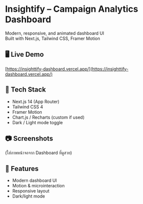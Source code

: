 # Insightify – Campaign Analytics Dashboard

Modern, responsive, and animated dashboard UI  
Built with Next.js, Tailwind CSS, Framer Motion

## 🖥️ Live Demo
[https://insighttify-dashboard.vercel.app/](https://insighttify-dashboard.vercel.app/)

## 🔧 Tech Stack
- Next.js 14 (App Router)
- Tailwind CSS 4
- Framer Motion
- Chart.js / Recharts (custom if used)
- Dark / Light mode toggle

## 📷 Screenshots
(ใส่ภาพหน้าจอจาก Dashboard ที่ดูสวย)

## 📌 Features
- Modern dashboard UI
- Motion & microinteraction
- Responsive layout
- Dark/light mode
